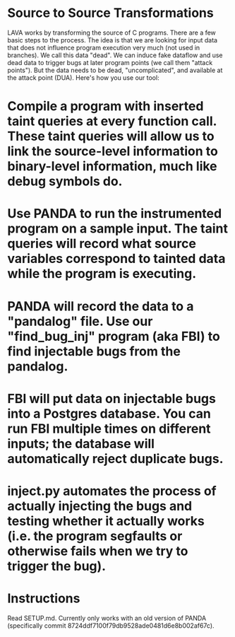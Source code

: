 Source to Source Transformations
================================

LAVA works by transforming the source of C programs. There are a few basic steps to the process. The idea is that we are looking for input data that does not influence program execution very much (not used in branches). We call this data "dead". We can induce fake dataflow and use dead data to trigger bugs at later program points (we call them "attack points"). But the data needs to be dead, "uncomplicated", and available at the attack point (DUA). Here's how you use our tool:

# Compile a program with inserted taint queries at every function call. These taint queries will allow us to link the source-level information to binary-level information, much like debug symbols do.
# Use PANDA to run the instrumented program on a sample input. The taint queries will record what source variables correspond to tainted data while the program is executing.
# PANDA will record the data to a "pandalog" file. Use our "find_bug_inj" program (aka FBI) to find injectable bugs from the pandalog.
# FBI will put data on injectable bugs into a Postgres database. You can run FBI multiple times on different inputs; the database will automatically reject duplicate bugs.
# inject.py automates the process of actually injecting the bugs and testing whether it actually works (i.e. the program segfaults or otherwise fails when we try to trigger the bug).


Instructions
===========
Read SETUP.md. Currently only works with an old version of PANDA (specifically commit 8724ddf7100f79db9528ade0481d6e8b002af67c).

